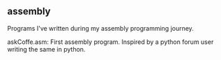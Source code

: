 ## assembly
Programs I've written during my assembly programming journey.

askCoffe.asm:
First assembly program.
Inspired by a python forum user writing the same in python.

